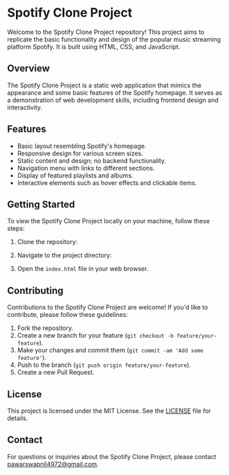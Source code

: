 # Spotify Clone Project

Welcome to the Spotify Clone Project repository! This project aims to replicate the basic functionality and design of the popular music streaming platform Spotify. It is built using HTML, CSS, and JavaScript.

## Overview

The Spotify Clone Project is a static web application that mimics the appearance and some basic features of the Spotify homepage. It serves as a demonstration of web development skills, including frontend design and interactivity.

## Features

- Basic layout resembling Spotify's homepage.
- Responsive design for various screen sizes.
- Static content and design; no backend functionality.
- Navigation menu with links to different sections.
- Display of featured playlists and albums.
- Interactive elements such as hover effects and clickable items.

## Getting Started

To view the Spotify Clone Project locally on your machine, follow these steps:

1. Clone the repository:

2. Navigate to the project directory:

3. Open the `index.html` file in your web browser.

## Contributing

Contributions to the Spotify Clone Project are welcome! If you'd like to contribute, please follow these guidelines:

1. Fork the repository.
2. Create a new branch for your feature (`git checkout -b feature/your-feature`).
3. Make your changes and commit them (`git commit -am 'Add some feature'`).
4. Push to the branch (`git push origin feature/your-feature`).
5. Create a new Pull Request.

## License

This project is licensed under the MIT License. See the [LICENSE](LICENSE) file for details.

## Contact

For questions or inquiries about the Spotify Clone Project, please contact pawarswapnil4972@gmail.com.

